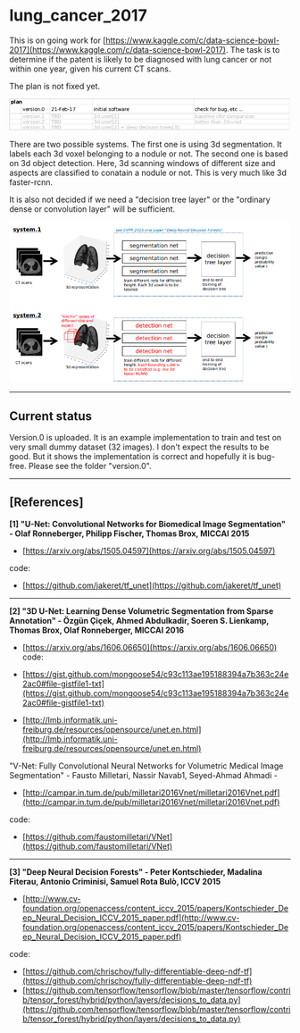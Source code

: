 # lung_cancer_2017

This is on going work for [https://www.kaggle.com/c/data-science-bowl-2017](https://www.kaggle.com/c/data-science-bowl-2017). The task is to determine if the patent is likely to be diagnosed with lung cancer or not within one year, given his current CT scans.

The plan is not fixed yet. 

![plan](/docs/images/plan.png)

There are two possible systems. The first one is using 3d segmentation. It labels each 3d voxel  belonging to a nodule or not. The second one is based on 3d object detection. Here, 3d scanning windows of different size and aspects are classified to conatain a nodule or not. This is very much like 3d faster-rcnn. 

It is also not decided if we need a "decision tree layer" or the "ordinary dense or convolution layer" will be sufficient.

![plan](/docs/images/plan2.png)

---

## Current status
Version.0 is uploaded. It is an example implementation to train and test on very small dummy dataset (32 images). I don't expect the results to be good. But it shows the implementation is correct and hopefully it is bug-free. Please see the folder "version.0". 

---
## [References]
**[1] "U-Net: Convolutional Networks for Biomedical Image Segmentation" - Olaf Ronneberger, Philipp Fischer, Thomas Brox, MICCAI 2015**

- [https://arxiv.org/abs/1505.04597](https://arxiv.org/abs/1505.04597)

code: 
- [https://github.com/jakeret/tf_unet](https://github.com/jakeret/tf_unet)
 
---

**[2] "3D U-Net: Learning Dense Volumetric Segmentation from Sparse Annotation" - Özgün Çiçek, Ahmed Abdulkadir, Soeren S. Lienkamp, Thomas Brox, Olaf Ronneberger, MICCAI 2016**

- [https://arxiv.org/abs/1606.06650](https://arxiv.org/abs/1606.06650)
code:
- [https://gist.github.com/mongoose54/c93c113ae195188394a7b363c24e2ac0#file-gistfile1-txt](https://gist.github.com/mongoose54/c93c113ae195188394a7b363c24e2ac0#file-gistfile1-txt)

- [http://lmb.informatik.uni-freiburg.de/resources/opensource/unet.en.html](http://lmb.informatik.uni-freiburg.de/resources/opensource/unet.en.html)

"V-Net: Fully Convolutional Neural Networks for Volumetric Medical Image Segmentation" - 
Fausto Milletari, Nassir Navab1, Seyed-Ahmad Ahmadi -

- [http://campar.in.tum.de/pub/milletari2016Vnet/milletari2016Vnet.pdf](http://campar.in.tum.de/pub/milletari2016Vnet/milletari2016Vnet.pdf)

code:
- [https://github.com/faustomilletari/VNet](https://github.com/faustomilletari/VNet)

---
**[3] "Deep Neural Decision Forests" - Peter Kontschieder, Madalina Fiterau, Antonio Criminisi, Samuel Rota Bulò, ICCV 2015**

- [http://www.cv-foundation.org/openaccess/content_iccv_2015/papers/Kontschieder_Deep_Neural_Decision_ICCV_2015_paper.pdf](http://www.cv-foundation.org/openaccess/content_iccv_2015/papers/Kontschieder_Deep_Neural_Decision_ICCV_2015_paper.pdf)

code: 
- [https://github.com/chrischoy/fully-differentiable-deep-ndf-tf](https://github.com/chrischoy/fully-differentiable-deep-ndf-tf)
- [https://github.com/tensorflow/tensorflow/blob/master/tensorflow/contrib/tensor_forest/hybrid/python/layers/decisions_to_data.py](https://github.com/tensorflow/tensorflow/blob/master/tensorflow/contrib/tensor_forest/hybrid/python/layers/decisions_to_data.py)



